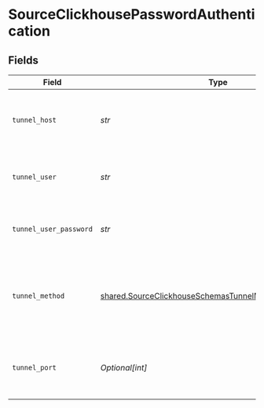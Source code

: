 # SourceClickhousePasswordAuthentication


## Fields

| Field                                                                                                                            | Type                                                                                                                             | Required                                                                                                                         | Description                                                                                                                      | Example                                                                                                                          |
| -------------------------------------------------------------------------------------------------------------------------------- | -------------------------------------------------------------------------------------------------------------------------------- | -------------------------------------------------------------------------------------------------------------------------------- | -------------------------------------------------------------------------------------------------------------------------------- | -------------------------------------------------------------------------------------------------------------------------------- |
| `tunnel_host`                                                                                                                    | *str*                                                                                                                            | :heavy_check_mark:                                                                                                               | Hostname of the jump server host that allows inbound ssh tunnel.                                                                 |                                                                                                                                  |
| `tunnel_user`                                                                                                                    | *str*                                                                                                                            | :heavy_check_mark:                                                                                                               | OS-level username for logging into the jump server host                                                                          |                                                                                                                                  |
| `tunnel_user_password`                                                                                                           | *str*                                                                                                                            | :heavy_check_mark:                                                                                                               | OS-level password for logging into the jump server host                                                                          |                                                                                                                                  |
| `tunnel_method`                                                                                                                  | [shared.SourceClickhouseSchemasTunnelMethodTunnelMethod](../../models/shared/sourceclickhouseschemastunnelmethodtunnelmethod.md) | :heavy_check_mark:                                                                                                               | Connect through a jump server tunnel host using username and password authentication                                             |                                                                                                                                  |
| `tunnel_port`                                                                                                                    | *Optional[int]*                                                                                                                  | :heavy_minus_sign:                                                                                                               | Port on the proxy/jump server that accepts inbound ssh connections.                                                              | 22                                                                                                                               |